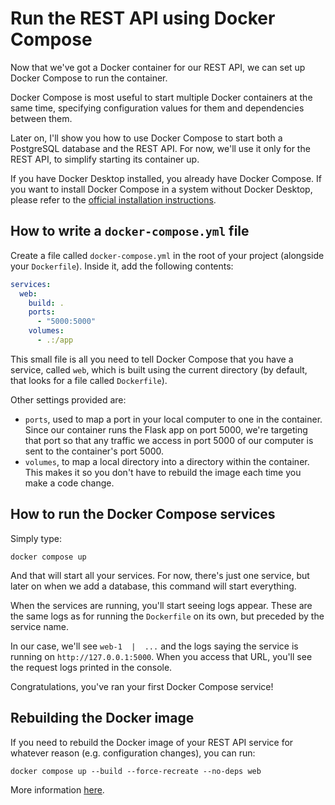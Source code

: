 # Run the REST API using Docker Compose

Now that we've got a Docker container for our REST API, we can set up Docker Compose to run the container.

Docker Compose is most useful to start multiple Docker containers at the same time, specifying configuration values for them and dependencies between them.

Later on, I'll show you how to use Docker Compose to start both a PostgreSQL database and the REST API. For now, we'll use it only for the REST API, to simplify starting its container up.

If you have Docker Desktop installed, you already have Docker Compose. If you want to install Docker Compose in a system without Docker Desktop, please refer to the [official installation instructions](https://docs.docker.com/compose/install/).

## How to write a `docker-compose.yml` file

Create a file called `docker-compose.yml` in the root of your project (alongside your `Dockerfile`). Inside it, add the following contents:

```yaml
services:
  web:
    build: .
    ports:
      - "5000:5000"
    volumes:
      - .:/app
```

This small file is all you need to tell Docker Compose that you have a service, called `web`, which is built using the current directory (by default, that looks for a file called `Dockerfile`).

Other settings provided are:

- `ports`, used to map a port in your local computer to one in the container. Since our container runs the Flask app on port 5000, we're targeting that port so that any traffic we access in port 5000 of our computer is sent to the container's port 5000.
- `volumes`, to map a local directory into a directory within the container. This makes it so you don't have to rebuild the image each time you make a code change.

## How to run the Docker Compose services

Simply type:

```
docker compose up
```

And that will start all your services. For now, there's just one service, but later on when we add a database, this command will start everything.

When the services are running, you'll start seeing logs appear. These are the same logs as for running the `Dockerfile` on its own, but preceded by the service name.

In our case, we'll see `web-1  |  ...` and the logs saying the service is running on `http://127.0.0.1:5000`. When you access that URL, you'll see the request logs printed in the console.

Congratulations, you've ran your first Docker Compose service!

## Rebuilding the Docker image

If you need to rebuild the Docker image of your REST API service for whatever reason (e.g. configuration changes), you can run:

```
docker compose up --build --force-recreate --no-deps web
```

More information [here](https://stackoverflow.com/a/50802581).
